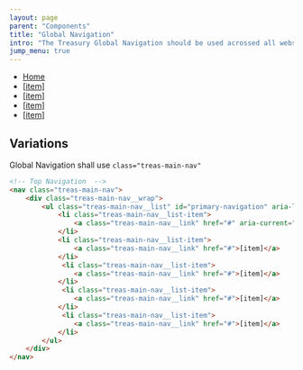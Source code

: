 ```yaml
---
layout: page
parent: "Components"
title: "Global Navigation"
intro: "The Treasury Global Navigation should be used acrossed all websites to align with the Treasury branding."
jump_menu: true
---
```

<!-- Top Navigation  -->
<nav class="treas-main-nav">
    <div class="treas-main-nav__wrap">
        <ul class="treas-main-nav__list" id="primary-navigation" aria-label="Primary Navigation">
            <li class="treas-main-nav__list-item">
                <a class="treas-main-nav__link" href="#" aria-current="true">Home</a>
            </li>
            <li class="treas-main-nav__list-item">
                <a class="treas-main-nav__link" href="#">[item]</a>
            </li>
             <li class="treas-main-nav__list-item">
                <a class="treas-main-nav__link" href="#">[item]</a>
            </li>
             <li class="treas-main-nav__list-item">
                <a class="treas-main-nav__link" href="#">[item]</a>
            </li>
             <li class="treas-main-nav__list-item">
                <a class="treas-main-nav__link" href="#">[item]</a>
            </li>
        </ul>
    </div>
</nav>

## Variations
Global Navigation shall use `class="treas-main-nav"`

```html
<!-- Top Navigation  -->
<nav class="treas-main-nav">
    <div class="treas-main-nav__wrap">
        <ul class="treas-main-nav__list" id="primary-navigation" aria-label="Primary Navigation">
            <li class="treas-main-nav__list-item">
                <a class="treas-main-nav__link" href="#" aria-current="true">Home</a>
            </li>
            <li class="treas-main-nav__list-item">
                <a class="treas-main-nav__link" href="#">[item]</a>
            </li>
             <li class="treas-main-nav__list-item">
                <a class="treas-main-nav__link" href="#">[item]</a>
            </li>
             <li class="treas-main-nav__list-item">
                <a class="treas-main-nav__link" href="#">[item]</a>
            </li>
             <li class="treas-main-nav__list-item">
                <a class="treas-main-nav__link" href="#">[item]</a>
            </li>
        </ul>
    </div>
</nav>
```